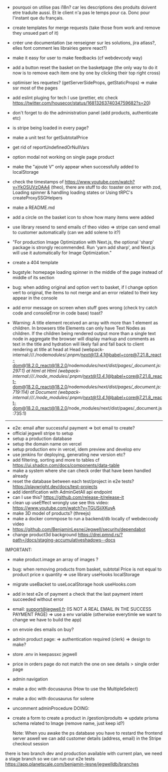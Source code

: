 - pourquoi on utilise pas i18n?
  car les descriptions des produits doivent etre traduite aussi. Et le client n'a pas le temps pour ca. Donc pour l'instant que du français.

- create templates for merge requests (take those from work and remove they unsued part of it)
- créer une documentation (se renseigner sur les solutions, jira atlass?, elles font comment les librairies genre react?)
- make it easy for user to make feedbacks (cf webdevcody way)
- add a button reset the basket on the basketpage (the only way to do it now is to remove each item one by one by clicking their top right cross)
- optimiser les requetes? (getServerSideProps, getStaticProps)
  => make ssr most of the pages
- add eslint pluging for tech I use (prettier, etc check https://twitter.com/housecor/status/1681326374034759682?s=20)
- don't forget to do the administration panel (add products, authenticate etc)
- is stripe being loaded in every page?
- make a unit test for getSubtotalPrice
- get rid of reportUndefinedOrNullVars
- option modal not working on single page product
- make the "ajouté V" only appear when successfully added to localStorage
- check the timestamps of https://www.youtube.com/watch?v=YkOSUVzOAA4 (theo), there are stuff to do: toaster on error with zod, Loading spinner & handling loading states or Using tRPC's createProxySSGHelpers
- make a README.md
- add a circle on the basket icon to show how many items were added
- use library resend to send emails cf theo video
  => stripe can send email to customer automatically (can we add solene to it?)
- "For production Image Optimization with Next.js, the optional 'sharp' package is strongly recommended. Run 'yarn add sharp', and Next.js will use it automatically for Image Optimization."
- create a 404 template
- bugstyle: homepage loading spinner in the middle of the page instead of middle of its section
- bug: when adding original and option vert to basket, if I change option vert to original, the items to not merge and an error related to their key appear in the console
- add error message on screen when stuff goes wrong (check try catch code and consoleError in code base) toast?
- Warning: A title element received an array with more than 1 element as children. In browsers title Elements can only have Text Nodes as children. If the children being rendered output more than a single text node in aggregate the browser will display markup and comments as text in the title and hydration will likely fail and fall back to client rendering
  at title
  at head
  at Head (webpack-internal:///./node*modules/.pnpm/next@13.4.1*@babel+core@7.21.8_react-dom@18.2.0_react@18.2.0/node*modules/next/dist/pages/\_document.js:297:1)
  at html
  at Html (webpack-internal:///./node_modules/.pnpm/next@13.4.1*@babel+core@7.21.8_react-dom@18.2.0_react@18.2.0/node*modules/next/dist/pages/\_document.js:719:114)
  at Document (webpack-internal:///./node_modules/.pnpm/next@13.4.1*@babel+core@7.21.8_react-dom@18.2.0_react@18.2.0/node_modules/next/dist/pages/\_document.js:735:1)

---

- e2e: email after successful payment
  => bot email to create?
- official jegwell stripe to setup
- setup a production database
- setup the domain name on vercel
- setup production env in vercel, idem preview and develop env
- use jenkins for deploying, generating new version etc?
- add filtering, sorting and more to tables cf https://ui.shadcn.com/docs/components/data-table
- make a system where she can check order that have been handled already
- reset the database between each test/project in e2e tests? https://playwright.dev/docs/test-projects
- add identification with AdminGetAll api endpoint
- can I use this? https://github.com/release-it/release-it
- clean up useEffect wrongly use see this video: https://www.youtube.com/watch?v=TGUSijXKuyA
- make 3D model of products? (threejs)
- make a docker commpose to run a backend/db locally cf webdeccody video
- https://github.com/BenjaminLesne/Jegwell/security/dependabot
- change product3d background https://drei.pmnd.rs/?path=/docs/staging-accumulativeshadows--docs

IMPORTANT:

- make product.image an array of images ?
- bug: when removing products from basket, subtotal Price is not equal to product price x quantity
  => use library useHooks localStorage
- migrate useBacket to useLocalStorage hook useHooks.com
- add in test e2e of payment a check that the last payment intent succeeded without error
- email: support@jegwell.fr (IS NOT A REAL EMAIL IN THE SUCCESS PAYMENT PAGE)
  => use a env variable (otherwise everytimle we want to change we have to build the app)
- on envoie des emails on buy?
- admin product page:
  => authentication required (clerk)
  => design to make?
- store .env in keepassxc jegwell
- price in orders page do not match the one on see details > single order page
- admin navigation
- make a doc with docusaurus (How to use the MultipleSelect)
- make a doc with docusaurus for solene
- uncomment adminProcedure
  DOING:
- create a form to create a product in /gestion/produits
  => update prisma schema related to Image (remove name, just keep id?)

  Note:
  When you awake the ps database you have to restard the frontend server aswell
  we can add customer details (address, email) in the Stripe checkout session

there is two branch dev and production available with current plan, we need a stage branch so we can run our e2e tests
https://app.planetscale.com/benjamin-lesne/jegwelldb/branches
